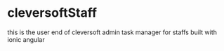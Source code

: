 # cleversoftStaff
this is the user end of cleversoft admin task manager for staffs built with ionic angular
